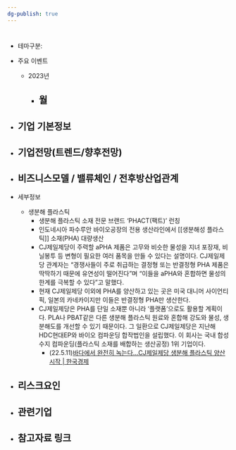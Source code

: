 ```yaml
---
dg-publish: true
---
```

#


- 테마구분:




- 주요 이벤트
	- 2023년
		- 월
			- 




- 기업 기본정보
	- 





 - 기업전망(트렌드/향후전망)
	- 





- 비즈니스모델 / 밸류체인 / 전후방산업관계
	- 





- 세부정보
	- 생분해 플라스틱
		- 생분해 플라스틱 소재 전문 브랜드 ‘PHACT(팩트)’ 런칭
		- 인도네시아 파수루안 바이오공장의 전용 생산라인에서 [[생분해성 플라스틱]] 소재(PHA) 대량생산
		- CJ제일제당이 주력할 aPHA 제품은 고무와 비슷한 물성을 지녀 포장재, 비닐봉투 등 변형이 필요한 여러 품목을 만들 수 있다는 설명이다. CJ제일제당 관계자는 “경쟁사들이 주로 취급하는 결정형 또는 반결정형 PHA 제품은 딱딱하기 때문에 유연성이 떨어진다”며 “이들을 aPHA와 혼합하면 물성의 한계를 극복할 수 있다”고 말했다.  
		- 현재 CJ제일제당 이외에 PHA를 양산하고 있는 곳은 미국 대니머 사이언티픽, 일본의 카네카이지만 이들은 반결정형 PHA만 생산한다.  
		- CJ제일제당은 PHA를 단일 소재뿐 아니라 ‘플랫폼’으로도 활용할 계획이다. PLA나 PBAT같은 다른 생분해 플라스틱 원료와 혼합해 강도와 물성, 생분해도를 개선할 수 있기 때문이다. 그 일환으로 CJ제일제당은 지난해 HDC현대EP와 바이오 컴파운딩 합작법인을 설립했다. 이 회사는 국내 합성수지 컴파운딩(플라스틱 소재를 배합하는 생산공정) 1위 기업이다.
		  - (22.5.11)[바다에서 완전히 녹는다…CJ제일제당 생분해 플라스틱 양산 시작 | 한국경제](https://www.hankyung.com/economy/article/202205117869i)





- 리스크요인
	- 





- 관련기업
	- 




- 참고자료 링크
	- 